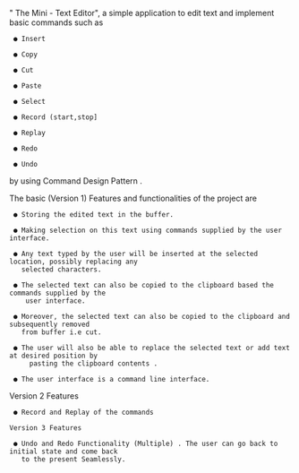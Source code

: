  " The Mini - Text Editor", a
simple application to edit text and implement basic commands such as

     ● Insert
 
     ● Copy

     ● Cut

     ● Paste

     ● Select

     ● Record (start,stop]

     ● Replay

     ● Redo
 
     ● Undo

 by using Command Design Pattern .

The basic (Version 1) Features and functionalities of the project are

     ● Storing the edited text in the buffer.
 
     ● Making selection on this text using commands supplied by the user interface.
 
     ● Any text typed by the user will be inserted at the selected location, possibly replacing any
       selected characters.
   
     ● The selected text can also be copied to the clipboard based the commands supplied by the
        user interface.
   
     ● Moreover, the selected text can also be copied to the clipboard and subsequently removed
       from buffer i.e cut.
   
     ● The user will also be able to replace the selected text or add text at desired position by
         pasting the clipboard contents .
   
     ● The user interface is a command line interface.
  
   Version 2 Features
  
     ● Record and Replay of the commands

    Version 3 Features

     ● Undo and Redo Functionality (Multiple) . The user can go back to initial state and come back
       to the present Seamlessly.

